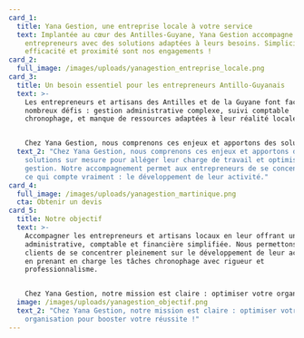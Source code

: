 ```yaml
---
card_1:
  title: Yana Gestion, une entreprise locale à votre service
  text: Implantée au cœur des Antilles-Guyane, Yana Gestion accompagne les
    entrepreneurs avec des solutions adaptées à leurs besoins. Simplicité,
    efficacité et proximité sont nos engagements !
card_2:
  full_image: /images/uploads/yanagestion_entreprise_locale.png
card_3:
  title: Un besoin essentiel pour les entrepreneurs Antillo-Guyanais
  text: >-
    Les entrepreneurs et artisans des Antilles et de la Guyane font face à de
    nombreux défis : gestion administrative complexe, suivi comptable
    chronophage, et manque de ressources adaptées à leur réalité locale.


    Chez Yana Gestion, nous comprenons ces enjeux et apportons des solutions sur mesure pour alléger leur charge de travail et optimiser leur gestion. Notre accompagnement permet aux entrepreneurs de se concentrer sur ce qui compte vraiment : le développement de leur activité.
  text_2: "Chez Yana Gestion, nous comprenons ces enjeux et apportons des
    solutions sur mesure pour alléger leur charge de travail et optimiser leur
    gestion. Notre accompagnement permet aux entrepreneurs de se concentrer sur
    ce qui compte vraiment : le développement de leur activité."
card_4:
  full_image: /images/uploads/yanagestion_martinique.png
  cta: Obtenir un devis
card_5:
  title: Notre objectif
  text: >-
    Accompagner les entrepreneurs et artisans locaux en leur offrant une gestion
    administrative, comptable et financière simplifiée. Nous permettons à nos
    clients de se concentrer pleinement sur le développement de leur activité,
    en prenant en charge les tâches chronophage avec rigueur et
    professionnalisme.


    Chez Yana Gestion, notre mission est claire : optimiser votre organisation pour booster votre réussite !
  image: /images/uploads/yanagestion_objectif.png
  text_2: "Chez Yana Gestion, notre mission est claire : optimiser votre
    organisation pour booster votre réussite !"
---
```

